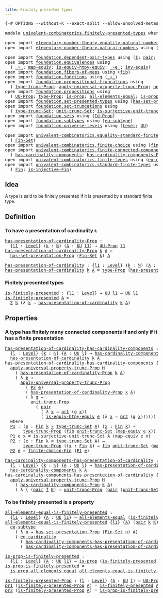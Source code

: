 ```yaml
---
title: Finitely presented types
---
```


<pre class="Agda"><a id="50" class="Symbol">{-#</a> <a id="54" class="Keyword">OPTIONS</a> <a id="62" class="Pragma">--without-K</a> <a id="74" class="Pragma">--exact-split</a> <a id="88" class="Pragma">--allow-unsolved-metas</a> <a id="111" class="Symbol">#-}</a>

<a id="116" class="Keyword">module</a> <a id="123" href="univalent-combinatorics.finitely-presented-types.html" class="Module">univalent-combinatorics.finitely-presented-types</a> <a id="172" class="Keyword">where</a>

<a id="179" class="Keyword">open</a> <a id="184" class="Keyword">import</a> <a id="191" href="elementary-number-theory.equality-natural-numbers.html" class="Module">elementary-number-theory.equality-natural-numbers</a> <a id="241" class="Keyword">using</a> <a id="247" class="Symbol">(</a><a id="248" href="elementary-number-theory.equality-natural-numbers.html#2331" class="Function">ℕ-Set</a><a id="253" class="Symbol">)</a>
<a id="255" class="Keyword">open</a> <a id="260" class="Keyword">import</a> <a id="267" href="elementary-number-theory.natural-numbers.html" class="Module">elementary-number-theory.natural-numbers</a> <a id="308" class="Keyword">using</a> <a id="314" class="Symbol">(</a><a id="315" href="elementary-number-theory.natural-numbers.html#1458" class="Datatype">ℕ</a><a id="316" class="Symbol">)</a>

<a id="319" class="Keyword">open</a> <a id="324" class="Keyword">import</a> <a id="331" href="foundation.dependent-pair-types.html" class="Module">foundation.dependent-pair-types</a> <a id="363" class="Keyword">using</a> <a id="369" class="Symbol">(</a><a id="370" href="foundation-core.dependent-pair-types.html#515" class="Record">Σ</a><a id="371" class="Symbol">;</a> <a id="373" href="foundation-core.dependent-pair-types.html#588" class="InductiveConstructor">pair</a><a id="377" class="Symbol">;</a> <a id="379" href="foundation-core.dependent-pair-types.html#605" class="Field">pr1</a><a id="382" class="Symbol">;</a> <a id="384" href="foundation-core.dependent-pair-types.html#617" class="Field">pr2</a><a id="387" class="Symbol">)</a>
<a id="389" class="Keyword">open</a> <a id="394" class="Keyword">import</a> <a id="401" href="foundation.equivalences.html" class="Module">foundation.equivalences</a> <a id="425" class="Keyword">using</a>
  <a id="433" class="Symbol">(</a> <a id="435" href="foundation-core.equivalences.html#1621" class="Function Operator">_≃_</a><a id="438" class="Symbol">;</a> <a id="440" href="foundation-core.equivalences.html#1821" class="Function">map-equiv</a><a id="449" class="Symbol">;</a> <a id="451" href="foundation-core.equivalences.html#10602" class="Function">is-equiv-htpy-equiv</a><a id="470" class="Symbol">;</a> <a id="472" href="foundation-core.equivalences.html#7869" class="Function Operator">_∘e_</a><a id="476" class="Symbol">;</a> <a id="478" href="foundation-core.equivalences.html#5721" class="Function">inv-equiv</a><a id="487" class="Symbol">)</a>
<a id="489" class="Keyword">open</a> <a id="494" class="Keyword">import</a> <a id="501" href="foundation.fibers-of-maps.html" class="Module">foundation.fibers-of-maps</a> <a id="527" class="Keyword">using</a> <a id="533" class="Symbol">(</a><a id="534" href="foundation-core.fibers-of-maps.html#942" class="Function">fib</a><a id="537" class="Symbol">)</a>
<a id="539" class="Keyword">open</a> <a id="544" class="Keyword">import</a> <a id="551" href="foundation.functions.html" class="Module">foundation.functions</a> <a id="572" class="Keyword">using</a> <a id="578" class="Symbol">(</a><a id="579" href="foundation-core.functions.html#420" class="Function Operator">_∘_</a><a id="582" class="Symbol">)</a>
<a id="584" class="Keyword">open</a> <a id="589" class="Keyword">import</a> <a id="596" href="foundation.propositional-truncations.html" class="Module">foundation.propositional-truncations</a> <a id="633" class="Keyword">using</a>
  <a id="641" class="Symbol">(</a> <a id="643" href="foundation.propositional-truncations.html#2012" class="Function">type-trunc-Prop</a><a id="658" class="Symbol">;</a> <a id="660" href="foundation.propositional-truncations.html#5581" class="Function">apply-universal-property-trunc-Prop</a><a id="695" class="Symbol">;</a> <a id="697" href="foundation.propositional-truncations.html#2096" class="Function">unit-trunc-Prop</a><a id="712" class="Symbol">)</a>
<a id="714" class="Keyword">open</a> <a id="719" class="Keyword">import</a> <a id="726" href="foundation.propositions.html" class="Module">foundation.propositions</a> <a id="750" class="Keyword">using</a>
  <a id="758" class="Symbol">(</a> <a id="760" href="foundation-core.propositions.html#1393" class="Function">UU-Prop</a><a id="767" class="Symbol">;</a> <a id="769" href="foundation-core.propositions.html#1495" class="Function">type-Prop</a><a id="778" class="Symbol">;</a> <a id="780" href="foundation-core.propositions.html#1309" class="Function">is-prop</a><a id="787" class="Symbol">;</a> <a id="789" href="foundation-core.propositions.html#2206" class="Function">all-elements-equal</a><a id="807" class="Symbol">;</a> <a id="809" href="foundation-core.propositions.html#2405" class="Function">is-prop-all-elements-equal</a><a id="835" class="Symbol">)</a>
<a id="837" class="Keyword">open</a> <a id="842" class="Keyword">import</a> <a id="849" href="foundation.set-presented-types.html" class="Module">foundation.set-presented-types</a> <a id="880" class="Keyword">using</a> <a id="886" class="Symbol">(</a><a id="887" href="foundation.set-presented-types.html#693" class="Function">has-set-presentation-Prop</a><a id="912" class="Symbol">)</a>
<a id="914" class="Keyword">open</a> <a id="919" class="Keyword">import</a> <a id="926" href="foundation.set-truncations.html" class="Module">foundation.set-truncations</a> <a id="953" class="Keyword">using</a>
  <a id="961" class="Symbol">(</a> <a id="963" href="foundation.set-truncations.html#3498" class="Postulate">type-trunc-Set</a><a id="977" class="Symbol">;</a> <a id="979" href="foundation.set-truncations.html#3762" class="Postulate">unit-trunc-Set</a><a id="993" class="Symbol">;</a> <a id="995" href="foundation.set-truncations.html#10941" class="Function">is-surjective-unit-trunc-Set</a><a id="1023" class="Symbol">)</a>
<a id="1025" class="Keyword">open</a> <a id="1030" class="Keyword">import</a> <a id="1037" href="foundation.sets.html" class="Module">foundation.sets</a> <a id="1053" class="Keyword">using</a> <a id="1059" class="Symbol">(</a><a id="1060" href="foundation-core.sets.html#1420" class="Function">Id-Prop</a><a id="1067" class="Symbol">)</a>
<a id="1069" class="Keyword">open</a> <a id="1074" class="Keyword">import</a> <a id="1081" href="foundation.subtypes.html" class="Module">foundation.subtypes</a> <a id="1101" class="Keyword">using</a> <a id="1107" class="Symbol">(</a><a id="1108" href="foundation-core.subtypes.html#3384" class="Function">eq-subtype</a><a id="1118" class="Symbol">)</a>
<a id="1120" class="Keyword">open</a> <a id="1125" class="Keyword">import</a> <a id="1132" href="foundation.universe-levels.html" class="Module">foundation.universe-levels</a> <a id="1159" class="Keyword">using</a> <a id="1165" class="Symbol">(</a><a id="1166" href="Agda.Primitive.html#597" class="Postulate">Level</a><a id="1171" class="Symbol">;</a> <a id="1173" href="foundation-core.universe-levels.html#235" class="Primitive">UU</a><a id="1175" class="Symbol">)</a>

<a id="1178" class="Keyword">open</a> <a id="1183" class="Keyword">import</a> <a id="1190" href="univalent-combinatorics.equality-standard-finite-types.html" class="Module">univalent-combinatorics.equality-standard-finite-types</a> <a id="1245" class="Keyword">using</a>
  <a id="1253" class="Symbol">(</a> <a id="1255" href="univalent-combinatorics.equality-standard-finite-types.html#3850" class="Function">Fin-Set</a><a id="1262" class="Symbol">)</a>
<a id="1264" class="Keyword">open</a> <a id="1269" class="Keyword">import</a> <a id="1276" href="univalent-combinatorics.finite-choice.html" class="Module">univalent-combinatorics.finite-choice</a> <a id="1314" class="Keyword">using</a> <a id="1320" class="Symbol">(</a><a id="1321" href="univalent-combinatorics.finite-choice.html#2906" class="Function">finite-choice-Fin</a><a id="1338" class="Symbol">)</a>
<a id="1340" class="Keyword">open</a> <a id="1345" class="Keyword">import</a> <a id="1352" href="univalent-combinatorics.finite-connected-components.html" class="Module">univalent-combinatorics.finite-connected-components</a> <a id="1404" class="Keyword">using</a>
  <a id="1412" class="Symbol">(</a> <a id="1414" href="univalent-combinatorics.finite-connected-components.html#1096" class="Function">has-cardinality-components</a><a id="1440" class="Symbol">;</a> <a id="1442" href="univalent-combinatorics.finite-connected-components.html#940" class="Function">has-cardinality-components-Prop</a><a id="1473" class="Symbol">)</a>
<a id="1475" class="Keyword">open</a> <a id="1480" class="Keyword">import</a> <a id="1487" href="univalent-combinatorics.finite-types.html" class="Module">univalent-combinatorics.finite-types</a> <a id="1524" class="Keyword">using</a> <a id="1530" class="Symbol">(</a><a id="1531" href="univalent-combinatorics.finite-types.html#14994" class="Function">eq-cardinality</a><a id="1545" class="Symbol">)</a>
<a id="1547" class="Keyword">open</a> <a id="1552" class="Keyword">import</a> <a id="1559" href="univalent-combinatorics.standard-finite-types.html" class="Module">univalent-combinatorics.standard-finite-types</a> <a id="1605" class="Keyword">using</a>
  <a id="1613" class="Symbol">(</a> <a id="1615" href="univalent-combinatorics.standard-finite-types.html#2149" class="Function">Fin</a><a id="1618" class="Symbol">;</a> <a id="1620" href="univalent-combinatorics.standard-finite-types.html#12793" class="Function">is-injective-Fin</a><a id="1636" class="Symbol">)</a>
</pre>
## Idea

A type is said to be finitely presented if it is presented by a standard finite type.

## Definition

### To have a presentation of cardinality `k`

<pre class="Agda"><a id="has-presentation-of-cardinality-Prop"></a><a id="1809" href="univalent-combinatorics.finitely-presented-types.html#1809" class="Function">has-presentation-of-cardinality-Prop</a> <a id="1846" class="Symbol">:</a>
  <a id="1850" class="Symbol">{</a><a id="1851" href="univalent-combinatorics.finitely-presented-types.html#1851" class="Bound">l1</a> <a id="1854" class="Symbol">:</a> <a id="1856" href="Agda.Primitive.html#597" class="Postulate">Level</a><a id="1861" class="Symbol">}</a> <a id="1863" class="Symbol">(</a><a id="1864" href="univalent-combinatorics.finitely-presented-types.html#1864" class="Bound">k</a> <a id="1866" class="Symbol">:</a> <a id="1868" href="elementary-number-theory.natural-numbers.html#1458" class="Datatype">ℕ</a><a id="1869" class="Symbol">)</a> <a id="1871" class="Symbol">(</a><a id="1872" href="univalent-combinatorics.finitely-presented-types.html#1872" class="Bound">A</a> <a id="1874" class="Symbol">:</a> <a id="1876" href="foundation-core.universe-levels.html#235" class="Primitive">UU</a> <a id="1879" href="univalent-combinatorics.finitely-presented-types.html#1851" class="Bound">l1</a><a id="1881" class="Symbol">)</a> <a id="1883" class="Symbol">→</a> <a id="1885" href="foundation-core.propositions.html#1393" class="Function">UU-Prop</a> <a id="1893" href="univalent-combinatorics.finitely-presented-types.html#1851" class="Bound">l1</a>
<a id="1896" href="univalent-combinatorics.finitely-presented-types.html#1809" class="Function">has-presentation-of-cardinality-Prop</a> <a id="1933" href="univalent-combinatorics.finitely-presented-types.html#1933" class="Bound">k</a> <a id="1935" href="univalent-combinatorics.finitely-presented-types.html#1935" class="Bound">A</a> <a id="1937" class="Symbol">=</a>
  <a id="1941" href="foundation.set-presented-types.html#693" class="Function">has-set-presentation-Prop</a> <a id="1967" class="Symbol">(</a><a id="1968" href="univalent-combinatorics.equality-standard-finite-types.html#3850" class="Function">Fin-Set</a> <a id="1976" href="univalent-combinatorics.finitely-presented-types.html#1933" class="Bound">k</a><a id="1977" class="Symbol">)</a> <a id="1979" href="univalent-combinatorics.finitely-presented-types.html#1935" class="Bound">A</a>

<a id="has-presentation-of-cardinality"></a><a id="1982" href="univalent-combinatorics.finitely-presented-types.html#1982" class="Function">has-presentation-of-cardinality</a> <a id="2014" class="Symbol">:</a> <a id="2016" class="Symbol">{</a><a id="2017" href="univalent-combinatorics.finitely-presented-types.html#2017" class="Bound">l1</a> <a id="2020" class="Symbol">:</a> <a id="2022" href="Agda.Primitive.html#597" class="Postulate">Level</a><a id="2027" class="Symbol">}</a> <a id="2029" class="Symbol">(</a><a id="2030" href="univalent-combinatorics.finitely-presented-types.html#2030" class="Bound">k</a> <a id="2032" class="Symbol">:</a> <a id="2034" href="elementary-number-theory.natural-numbers.html#1458" class="Datatype">ℕ</a><a id="2035" class="Symbol">)</a> <a id="2037" class="Symbol">(</a><a id="2038" href="univalent-combinatorics.finitely-presented-types.html#2038" class="Bound">A</a> <a id="2040" class="Symbol">:</a> <a id="2042" href="foundation-core.universe-levels.html#235" class="Primitive">UU</a> <a id="2045" href="univalent-combinatorics.finitely-presented-types.html#2017" class="Bound">l1</a><a id="2047" class="Symbol">)</a> <a id="2049" class="Symbol">→</a> <a id="2051" href="foundation-core.universe-levels.html#235" class="Primitive">UU</a> <a id="2054" href="univalent-combinatorics.finitely-presented-types.html#2017" class="Bound">l1</a>
<a id="2057" href="univalent-combinatorics.finitely-presented-types.html#1982" class="Function">has-presentation-of-cardinality</a> <a id="2089" href="univalent-combinatorics.finitely-presented-types.html#2089" class="Bound">k</a> <a id="2091" href="univalent-combinatorics.finitely-presented-types.html#2091" class="Bound">A</a> <a id="2093" class="Symbol">=</a> <a id="2095" href="foundation-core.propositions.html#1495" class="Function">type-Prop</a> <a id="2105" class="Symbol">(</a><a id="2106" href="univalent-combinatorics.finitely-presented-types.html#1809" class="Function">has-presentation-of-cardinality-Prop</a> <a id="2143" href="univalent-combinatorics.finitely-presented-types.html#2089" class="Bound">k</a> <a id="2145" href="univalent-combinatorics.finitely-presented-types.html#2091" class="Bound">A</a><a id="2146" class="Symbol">)</a>
</pre>
### Finitely presented types

<pre class="Agda"><a id="is-finitely-presented"></a><a id="2191" href="univalent-combinatorics.finitely-presented-types.html#2191" class="Function">is-finitely-presented</a> <a id="2213" class="Symbol">:</a> <a id="2215" class="Symbol">{</a><a id="2216" href="univalent-combinatorics.finitely-presented-types.html#2216" class="Bound">l1</a> <a id="2219" class="Symbol">:</a> <a id="2221" href="Agda.Primitive.html#597" class="Postulate">Level</a><a id="2226" class="Symbol">}</a> <a id="2228" class="Symbol">→</a> <a id="2230" href="foundation-core.universe-levels.html#235" class="Primitive">UU</a> <a id="2233" href="univalent-combinatorics.finitely-presented-types.html#2216" class="Bound">l1</a> <a id="2236" class="Symbol">→</a> <a id="2238" href="foundation-core.universe-levels.html#235" class="Primitive">UU</a> <a id="2241" href="univalent-combinatorics.finitely-presented-types.html#2216" class="Bound">l1</a>
<a id="2244" href="univalent-combinatorics.finitely-presented-types.html#2191" class="Function">is-finitely-presented</a> <a id="2266" href="univalent-combinatorics.finitely-presented-types.html#2266" class="Bound">A</a> <a id="2268" class="Symbol">=</a>
  <a id="2272" href="foundation-core.dependent-pair-types.html#515" class="Record">Σ</a> <a id="2274" href="elementary-number-theory.natural-numbers.html#1458" class="Datatype">ℕ</a> <a id="2276" class="Symbol">(λ</a> <a id="2279" href="univalent-combinatorics.finitely-presented-types.html#2279" class="Bound">k</a> <a id="2281" class="Symbol">→</a> <a id="2283" href="univalent-combinatorics.finitely-presented-types.html#1982" class="Function">has-presentation-of-cardinality</a> <a id="2315" href="univalent-combinatorics.finitely-presented-types.html#2279" class="Bound">k</a> <a id="2317" href="univalent-combinatorics.finitely-presented-types.html#2266" class="Bound">A</a><a id="2318" class="Symbol">)</a>
</pre>
## Properties

### A type has finitely many connected components if and only if it has a finite presentation

<pre class="Agda"><a id="has-presentation-of-cardinality-has-cardinality-components"></a><a id="2443" href="univalent-combinatorics.finitely-presented-types.html#2443" class="Function">has-presentation-of-cardinality-has-cardinality-components</a> <a id="2502" class="Symbol">:</a>
  <a id="2506" class="Symbol">{</a><a id="2507" href="univalent-combinatorics.finitely-presented-types.html#2507" class="Bound">l</a> <a id="2509" class="Symbol">:</a> <a id="2511" href="Agda.Primitive.html#597" class="Postulate">Level</a><a id="2516" class="Symbol">}</a> <a id="2518" class="Symbol">{</a><a id="2519" href="univalent-combinatorics.finitely-presented-types.html#2519" class="Bound">k</a> <a id="2521" class="Symbol">:</a> <a id="2523" href="elementary-number-theory.natural-numbers.html#1458" class="Datatype">ℕ</a><a id="2524" class="Symbol">}</a> <a id="2526" class="Symbol">{</a><a id="2527" href="univalent-combinatorics.finitely-presented-types.html#2527" class="Bound">A</a> <a id="2529" class="Symbol">:</a> <a id="2531" href="foundation-core.universe-levels.html#235" class="Primitive">UU</a> <a id="2534" href="univalent-combinatorics.finitely-presented-types.html#2507" class="Bound">l</a><a id="2535" class="Symbol">}</a> <a id="2537" class="Symbol">→</a> <a id="2539" href="univalent-combinatorics.finite-connected-components.html#1096" class="Function">has-cardinality-components</a> <a id="2566" href="univalent-combinatorics.finitely-presented-types.html#2519" class="Bound">k</a> <a id="2568" href="univalent-combinatorics.finitely-presented-types.html#2527" class="Bound">A</a> <a id="2570" class="Symbol">→</a>
  <a id="2574" href="univalent-combinatorics.finitely-presented-types.html#1982" class="Function">has-presentation-of-cardinality</a> <a id="2606" href="univalent-combinatorics.finitely-presented-types.html#2519" class="Bound">k</a> <a id="2608" href="univalent-combinatorics.finitely-presented-types.html#2527" class="Bound">A</a>
<a id="2610" href="univalent-combinatorics.finitely-presented-types.html#2443" class="Function">has-presentation-of-cardinality-has-cardinality-components</a> <a id="2669" class="Symbol">{</a><a id="2670" href="univalent-combinatorics.finitely-presented-types.html#2670" class="Bound">l</a><a id="2671" class="Symbol">}</a> <a id="2673" class="Symbol">{</a><a id="2674" href="univalent-combinatorics.finitely-presented-types.html#2674" class="Bound">k</a><a id="2675" class="Symbol">}</a> <a id="2677" class="Symbol">{</a><a id="2678" href="univalent-combinatorics.finitely-presented-types.html#2678" class="Bound">A</a><a id="2679" class="Symbol">}</a> <a id="2681" href="univalent-combinatorics.finitely-presented-types.html#2681" class="Bound">H</a> <a id="2683" class="Symbol">=</a>
  <a id="2687" href="foundation.propositional-truncations.html#5581" class="Function">apply-universal-property-trunc-Prop</a> <a id="2723" href="univalent-combinatorics.finitely-presented-types.html#2681" class="Bound">H</a>
    <a id="2729" class="Symbol">(</a> <a id="2731" href="univalent-combinatorics.finitely-presented-types.html#1809" class="Function">has-presentation-of-cardinality-Prop</a> <a id="2768" href="univalent-combinatorics.finitely-presented-types.html#2674" class="Bound">k</a> <a id="2770" href="univalent-combinatorics.finitely-presented-types.html#2678" class="Bound">A</a><a id="2771" class="Symbol">)</a>
    <a id="2777" class="Symbol">(</a> <a id="2779" class="Symbol">λ</a> <a id="2781" href="univalent-combinatorics.finitely-presented-types.html#2781" class="Bound">e</a> <a id="2783" class="Symbol">→</a>
      <a id="2791" href="foundation.propositional-truncations.html#5581" class="Function">apply-universal-property-trunc-Prop</a>
        <a id="2835" class="Symbol">(</a> <a id="2837" href="univalent-combinatorics.finitely-presented-types.html#3229" class="Function">P2</a> <a id="2840" href="univalent-combinatorics.finitely-presented-types.html#2781" class="Bound">e</a><a id="2841" class="Symbol">)</a>
        <a id="2851" class="Symbol">(</a> <a id="2853" href="univalent-combinatorics.finitely-presented-types.html#1809" class="Function">has-presentation-of-cardinality-Prop</a> <a id="2890" href="univalent-combinatorics.finitely-presented-types.html#2674" class="Bound">k</a> <a id="2892" href="univalent-combinatorics.finitely-presented-types.html#2678" class="Bound">A</a><a id="2893" class="Symbol">)</a>
        <a id="2903" class="Symbol">(</a> <a id="2905" class="Symbol">λ</a> <a id="2907" href="univalent-combinatorics.finitely-presented-types.html#2907" class="Bound">g</a> <a id="2909" class="Symbol">→</a>
          <a id="2921" href="foundation.propositional-truncations.html#2096" class="Function">unit-trunc-Prop</a>
            <a id="2949" class="Symbol">(</a> <a id="2951" href="foundation-core.dependent-pair-types.html#588" class="InductiveConstructor">pair</a>
              <a id="2970" class="Symbol">(</a> <a id="2972" class="Symbol">λ</a> <a id="2974" href="univalent-combinatorics.finitely-presented-types.html#2974" class="Bound">x</a> <a id="2976" class="Symbol">→</a> <a id="2978" href="foundation-core.dependent-pair-types.html#605" class="Field">pr1</a> <a id="2982" class="Symbol">(</a><a id="2983" href="univalent-combinatorics.finitely-presented-types.html#2907" class="Bound">g</a> <a id="2985" href="univalent-combinatorics.finitely-presented-types.html#2974" class="Bound">x</a><a id="2986" class="Symbol">))</a>
              <a id="3003" class="Symbol">(</a> <a id="3005" href="foundation-core.equivalences.html#10602" class="Function">is-equiv-htpy-equiv</a> <a id="3025" href="univalent-combinatorics.finitely-presented-types.html#2781" class="Bound">e</a> <a id="3027" class="Symbol">(λ</a> <a id="3030" href="univalent-combinatorics.finitely-presented-types.html#3030" class="Bound">x</a> <a id="3032" class="Symbol">→</a> <a id="3034" href="foundation-core.dependent-pair-types.html#617" class="Field">pr2</a> <a id="3038" class="Symbol">(</a><a id="3039" href="univalent-combinatorics.finitely-presented-types.html#2907" class="Bound">g</a> <a id="3041" href="univalent-combinatorics.finitely-presented-types.html#3030" class="Bound">x</a><a id="3042" class="Symbol">))))))</a>
  <a id="3051" class="Keyword">where</a>
  <a id="3059" href="univalent-combinatorics.finitely-presented-types.html#3059" class="Function">P1</a> <a id="3062" class="Symbol">:</a> <a id="3064" class="Symbol">(</a><a id="3065" href="univalent-combinatorics.finitely-presented-types.html#3065" class="Bound">e</a> <a id="3067" class="Symbol">:</a> <a id="3069" href="univalent-combinatorics.standard-finite-types.html#2149" class="Function">Fin</a> <a id="3073" href="univalent-combinatorics.finitely-presented-types.html#2674" class="Bound">k</a> <a id="3075" href="foundation-core.equivalences.html#1621" class="Function Operator">≃</a> <a id="3077" href="foundation.set-truncations.html#3498" class="Postulate">type-trunc-Set</a> <a id="3092" href="univalent-combinatorics.finitely-presented-types.html#2678" class="Bound">A</a><a id="3093" class="Symbol">)</a> <a id="3095" class="Symbol">(</a><a id="3096" href="univalent-combinatorics.finitely-presented-types.html#3096" class="Bound">x</a> <a id="3098" class="Symbol">:</a> <a id="3100" href="univalent-combinatorics.standard-finite-types.html#2149" class="Function">Fin</a> <a id="3104" href="univalent-combinatorics.finitely-presented-types.html#2674" class="Bound">k</a><a id="3105" class="Symbol">)</a> <a id="3107" class="Symbol">→</a>
       <a id="3116" href="foundation.propositional-truncations.html#2012" class="Function">type-trunc-Prop</a> <a id="3132" class="Symbol">(</a><a id="3133" href="foundation-core.fibers-of-maps.html#942" class="Function">fib</a> <a id="3137" href="foundation.set-truncations.html#3762" class="Postulate">unit-trunc-Set</a> <a id="3152" class="Symbol">(</a><a id="3153" href="foundation-core.equivalences.html#1821" class="Function">map-equiv</a> <a id="3163" href="univalent-combinatorics.finitely-presented-types.html#3065" class="Bound">e</a> <a id="3165" href="univalent-combinatorics.finitely-presented-types.html#3096" class="Bound">x</a><a id="3166" class="Symbol">))</a>
  <a id="3171" href="univalent-combinatorics.finitely-presented-types.html#3059" class="Function">P1</a> <a id="3174" href="univalent-combinatorics.finitely-presented-types.html#3174" class="Bound">e</a> <a id="3176" href="univalent-combinatorics.finitely-presented-types.html#3176" class="Bound">x</a> <a id="3178" class="Symbol">=</a> <a id="3180" href="foundation.set-truncations.html#10941" class="Function">is-surjective-unit-trunc-Set</a> <a id="3209" href="univalent-combinatorics.finitely-presented-types.html#2678" class="Bound">A</a> <a id="3211" class="Symbol">(</a><a id="3212" href="foundation-core.equivalences.html#1821" class="Function">map-equiv</a> <a id="3222" href="univalent-combinatorics.finitely-presented-types.html#3174" class="Bound">e</a> <a id="3224" href="univalent-combinatorics.finitely-presented-types.html#3176" class="Bound">x</a><a id="3225" class="Symbol">)</a>
  <a id="3229" href="univalent-combinatorics.finitely-presented-types.html#3229" class="Function">P2</a> <a id="3232" class="Symbol">:</a> <a id="3234" class="Symbol">(</a><a id="3235" href="univalent-combinatorics.finitely-presented-types.html#3235" class="Bound">e</a> <a id="3237" class="Symbol">:</a> <a id="3239" href="univalent-combinatorics.standard-finite-types.html#2149" class="Function">Fin</a> <a id="3243" href="univalent-combinatorics.finitely-presented-types.html#2674" class="Bound">k</a> <a id="3245" href="foundation-core.equivalences.html#1621" class="Function Operator">≃</a> <a id="3247" href="foundation.set-truncations.html#3498" class="Postulate">type-trunc-Set</a> <a id="3262" href="univalent-combinatorics.finitely-presented-types.html#2678" class="Bound">A</a><a id="3263" class="Symbol">)</a> <a id="3265" class="Symbol">→</a>
       <a id="3274" href="foundation.propositional-truncations.html#2012" class="Function">type-trunc-Prop</a> <a id="3290" class="Symbol">((</a><a id="3292" href="univalent-combinatorics.finitely-presented-types.html#3292" class="Bound">x</a> <a id="3294" class="Symbol">:</a> <a id="3296" href="univalent-combinatorics.standard-finite-types.html#2149" class="Function">Fin</a> <a id="3300" href="univalent-combinatorics.finitely-presented-types.html#2674" class="Bound">k</a><a id="3301" class="Symbol">)</a> <a id="3303" class="Symbol">→</a> <a id="3305" href="foundation-core.fibers-of-maps.html#942" class="Function">fib</a> <a id="3309" href="foundation.set-truncations.html#3762" class="Postulate">unit-trunc-Set</a> <a id="3324" class="Symbol">(</a><a id="3325" href="foundation-core.equivalences.html#1821" class="Function">map-equiv</a> <a id="3335" href="univalent-combinatorics.finitely-presented-types.html#3235" class="Bound">e</a> <a id="3337" href="univalent-combinatorics.finitely-presented-types.html#3292" class="Bound">x</a><a id="3338" class="Symbol">))</a>
  <a id="3343" href="univalent-combinatorics.finitely-presented-types.html#3229" class="Function">P2</a> <a id="3346" href="univalent-combinatorics.finitely-presented-types.html#3346" class="Bound">e</a> <a id="3348" class="Symbol">=</a> <a id="3350" href="univalent-combinatorics.finite-choice.html#2906" class="Function">finite-choice-Fin</a> <a id="3368" class="Symbol">(</a><a id="3369" href="univalent-combinatorics.finitely-presented-types.html#3059" class="Function">P1</a> <a id="3372" href="univalent-combinatorics.finitely-presented-types.html#3346" class="Bound">e</a><a id="3373" class="Symbol">)</a>

<a id="has-cardinality-components-has-presentation-of-cardinality"></a><a id="3376" href="univalent-combinatorics.finitely-presented-types.html#3376" class="Function">has-cardinality-components-has-presentation-of-cardinality</a> <a id="3435" class="Symbol">:</a>
  <a id="3439" class="Symbol">{</a><a id="3440" href="univalent-combinatorics.finitely-presented-types.html#3440" class="Bound">l</a> <a id="3442" class="Symbol">:</a> <a id="3444" href="Agda.Primitive.html#597" class="Postulate">Level</a><a id="3449" class="Symbol">}</a> <a id="3451" class="Symbol">{</a><a id="3452" href="univalent-combinatorics.finitely-presented-types.html#3452" class="Bound">k</a> <a id="3454" class="Symbol">:</a> <a id="3456" href="elementary-number-theory.natural-numbers.html#1458" class="Datatype">ℕ</a><a id="3457" class="Symbol">}</a> <a id="3459" class="Symbol">{</a><a id="3460" href="univalent-combinatorics.finitely-presented-types.html#3460" class="Bound">A</a> <a id="3462" class="Symbol">:</a> <a id="3464" href="foundation-core.universe-levels.html#235" class="Primitive">UU</a> <a id="3467" href="univalent-combinatorics.finitely-presented-types.html#3440" class="Bound">l</a><a id="3468" class="Symbol">}</a> <a id="3470" class="Symbol">→</a> <a id="3472" href="univalent-combinatorics.finitely-presented-types.html#1982" class="Function">has-presentation-of-cardinality</a> <a id="3504" href="univalent-combinatorics.finitely-presented-types.html#3452" class="Bound">k</a> <a id="3506" href="univalent-combinatorics.finitely-presented-types.html#3460" class="Bound">A</a> <a id="3508" class="Symbol">→</a>
  <a id="3512" href="univalent-combinatorics.finite-connected-components.html#1096" class="Function">has-cardinality-components</a> <a id="3539" href="univalent-combinatorics.finitely-presented-types.html#3452" class="Bound">k</a> <a id="3541" href="univalent-combinatorics.finitely-presented-types.html#3460" class="Bound">A</a>
<a id="3543" href="univalent-combinatorics.finitely-presented-types.html#3376" class="Function">has-cardinality-components-has-presentation-of-cardinality</a> <a id="3602" class="Symbol">{</a><a id="3603" href="univalent-combinatorics.finitely-presented-types.html#3603" class="Bound">l</a><a id="3604" class="Symbol">}</a> <a id="3606" class="Symbol">{</a><a id="3607" href="univalent-combinatorics.finitely-presented-types.html#3607" class="Bound">k</a><a id="3608" class="Symbol">}</a> <a id="3610" class="Symbol">{</a><a id="3611" href="univalent-combinatorics.finitely-presented-types.html#3611" class="Bound">A</a><a id="3612" class="Symbol">}</a> <a id="3614" href="univalent-combinatorics.finitely-presented-types.html#3614" class="Bound">H</a> <a id="3616" class="Symbol">=</a>
  <a id="3620" href="foundation.propositional-truncations.html#5581" class="Function">apply-universal-property-trunc-Prop</a> <a id="3656" href="univalent-combinatorics.finitely-presented-types.html#3614" class="Bound">H</a>
    <a id="3662" class="Symbol">(</a> <a id="3664" href="univalent-combinatorics.finite-connected-components.html#940" class="Function">has-cardinality-components-Prop</a> <a id="3696" href="univalent-combinatorics.finitely-presented-types.html#3607" class="Bound">k</a> <a id="3698" href="univalent-combinatorics.finitely-presented-types.html#3611" class="Bound">A</a><a id="3699" class="Symbol">)</a>
    <a id="3705" class="Symbol">(</a> <a id="3707" class="Symbol">λ</a> <a id="3709" class="Symbol">{</a> <a id="3711" class="Symbol">(</a><a id="3712" href="foundation-core.dependent-pair-types.html#588" class="InductiveConstructor">pair</a> <a id="3717" href="univalent-combinatorics.finitely-presented-types.html#3717" class="Bound">f</a> <a id="3719" href="univalent-combinatorics.finitely-presented-types.html#3719" class="Bound">E</a><a id="3720" class="Symbol">)</a> <a id="3722" class="Symbol">→</a> <a id="3724" href="foundation.propositional-truncations.html#2096" class="Function">unit-trunc-Prop</a> <a id="3740" class="Symbol">(</a><a id="3741" href="foundation-core.dependent-pair-types.html#588" class="InductiveConstructor">pair</a> <a id="3746" class="Symbol">(</a><a id="3747" href="foundation.set-truncations.html#3762" class="Postulate">unit-trunc-Set</a> <a id="3762" href="foundation-core.functions.html#420" class="Function Operator">∘</a> <a id="3764" href="univalent-combinatorics.finitely-presented-types.html#3717" class="Bound">f</a><a id="3765" class="Symbol">)</a> <a id="3767" href="univalent-combinatorics.finitely-presented-types.html#3719" class="Bound">E</a><a id="3768" class="Symbol">)})</a>
</pre>
### To be finitely presented is a property

<pre class="Agda"><a id="all-elements-equal-is-finitely-presented"></a><a id="3829" href="univalent-combinatorics.finitely-presented-types.html#3829" class="Function">all-elements-equal-is-finitely-presented</a> <a id="3870" class="Symbol">:</a>
  <a id="3874" class="Symbol">{</a><a id="3875" href="univalent-combinatorics.finitely-presented-types.html#3875" class="Bound">l1</a> <a id="3878" class="Symbol">:</a> <a id="3880" href="Agda.Primitive.html#597" class="Postulate">Level</a><a id="3885" class="Symbol">}</a> <a id="3887" class="Symbol">{</a><a id="3888" href="univalent-combinatorics.finitely-presented-types.html#3888" class="Bound">A</a> <a id="3890" class="Symbol">:</a> <a id="3892" href="foundation-core.universe-levels.html#235" class="Primitive">UU</a> <a id="3895" href="univalent-combinatorics.finitely-presented-types.html#3875" class="Bound">l1</a><a id="3897" class="Symbol">}</a> <a id="3899" class="Symbol">→</a> <a id="3901" href="foundation-core.propositions.html#2206" class="Function">all-elements-equal</a> <a id="3920" class="Symbol">(</a><a id="3921" href="univalent-combinatorics.finitely-presented-types.html#2191" class="Function">is-finitely-presented</a> <a id="3943" href="univalent-combinatorics.finitely-presented-types.html#3888" class="Bound">A</a><a id="3944" class="Symbol">)</a>
<a id="3946" href="univalent-combinatorics.finitely-presented-types.html#3829" class="Function">all-elements-equal-is-finitely-presented</a> <a id="3987" class="Symbol">{</a><a id="3988" href="univalent-combinatorics.finitely-presented-types.html#3988" class="Bound">l1</a><a id="3990" class="Symbol">}</a> <a id="3992" class="Symbol">{</a><a id="3993" href="univalent-combinatorics.finitely-presented-types.html#3993" class="Bound">A</a><a id="3994" class="Symbol">}</a> <a id="3996" class="Symbol">(</a><a id="3997" href="foundation-core.dependent-pair-types.html#588" class="InductiveConstructor">pair</a> <a id="4002" href="univalent-combinatorics.finitely-presented-types.html#4002" class="Bound">k</a> <a id="4004" href="univalent-combinatorics.finitely-presented-types.html#4004" class="Bound">K</a><a id="4005" class="Symbol">)</a> <a id="4007" class="Symbol">(</a><a id="4008" href="foundation-core.dependent-pair-types.html#588" class="InductiveConstructor">pair</a> <a id="4013" href="univalent-combinatorics.finitely-presented-types.html#4013" class="Bound">l</a> <a id="4015" href="univalent-combinatorics.finitely-presented-types.html#4015" class="Bound">L</a><a id="4016" class="Symbol">)</a> <a id="4018" class="Symbol">=</a>
  <a id="4022" href="foundation-core.subtypes.html#3384" class="Function">eq-subtype</a>
    <a id="4037" class="Symbol">(</a> <a id="4039" class="Symbol">λ</a> <a id="4041" href="univalent-combinatorics.finitely-presented-types.html#4041" class="Bound">n</a> <a id="4043" class="Symbol">→</a> <a id="4045" href="foundation.set-presented-types.html#693" class="Function">has-set-presentation-Prop</a> <a id="4071" class="Symbol">(</a><a id="4072" href="univalent-combinatorics.equality-standard-finite-types.html#3850" class="Function">Fin-Set</a> <a id="4080" href="univalent-combinatorics.finitely-presented-types.html#4041" class="Bound">n</a><a id="4081" class="Symbol">)</a> <a id="4083" href="univalent-combinatorics.finitely-presented-types.html#3993" class="Bound">A</a><a id="4084" class="Symbol">)</a>
    <a id="4090" class="Symbol">(</a> <a id="4092" href="univalent-combinatorics.finite-types.html#14994" class="Function">eq-cardinality</a>
      <a id="4113" class="Symbol">(</a> <a id="4115" href="univalent-combinatorics.finitely-presented-types.html#3376" class="Function">has-cardinality-components-has-presentation-of-cardinality</a> <a id="4174" href="univalent-combinatorics.finitely-presented-types.html#4004" class="Bound">K</a><a id="4175" class="Symbol">)</a>
      <a id="4183" class="Symbol">(</a> <a id="4185" href="univalent-combinatorics.finitely-presented-types.html#3376" class="Function">has-cardinality-components-has-presentation-of-cardinality</a> <a id="4244" href="univalent-combinatorics.finitely-presented-types.html#4015" class="Bound">L</a><a id="4245" class="Symbol">))</a>

<a id="is-prop-is-finitely-presented"></a><a id="4249" href="univalent-combinatorics.finitely-presented-types.html#4249" class="Function">is-prop-is-finitely-presented</a> <a id="4279" class="Symbol">:</a>
  <a id="4283" class="Symbol">{</a><a id="4284" href="univalent-combinatorics.finitely-presented-types.html#4284" class="Bound">l1</a> <a id="4287" class="Symbol">:</a> <a id="4289" href="Agda.Primitive.html#597" class="Postulate">Level</a><a id="4294" class="Symbol">}</a> <a id="4296" class="Symbol">{</a><a id="4297" href="univalent-combinatorics.finitely-presented-types.html#4297" class="Bound">A</a> <a id="4299" class="Symbol">:</a> <a id="4301" href="foundation-core.universe-levels.html#235" class="Primitive">UU</a> <a id="4304" href="univalent-combinatorics.finitely-presented-types.html#4284" class="Bound">l1</a><a id="4306" class="Symbol">}</a> <a id="4308" class="Symbol">→</a> <a id="4310" href="foundation-core.propositions.html#1309" class="Function">is-prop</a> <a id="4318" class="Symbol">(</a><a id="4319" href="univalent-combinatorics.finitely-presented-types.html#2191" class="Function">is-finitely-presented</a> <a id="4341" href="univalent-combinatorics.finitely-presented-types.html#4297" class="Bound">A</a><a id="4342" class="Symbol">)</a>
<a id="4344" href="univalent-combinatorics.finitely-presented-types.html#4249" class="Function">is-prop-is-finitely-presented</a> <a id="4374" class="Symbol">=</a>
  <a id="4378" href="foundation-core.propositions.html#2405" class="Function">is-prop-all-elements-equal</a> <a id="4405" href="univalent-combinatorics.finitely-presented-types.html#3829" class="Function">all-elements-equal-is-finitely-presented</a>

<a id="is-finitely-presented-Prop"></a><a id="4447" href="univalent-combinatorics.finitely-presented-types.html#4447" class="Function">is-finitely-presented-Prop</a> <a id="4474" class="Symbol">:</a> <a id="4476" class="Symbol">{</a><a id="4477" href="univalent-combinatorics.finitely-presented-types.html#4477" class="Bound">l</a> <a id="4479" class="Symbol">:</a> <a id="4481" href="Agda.Primitive.html#597" class="Postulate">Level</a><a id="4486" class="Symbol">}</a> <a id="4488" class="Symbol">(</a><a id="4489" href="univalent-combinatorics.finitely-presented-types.html#4489" class="Bound">A</a> <a id="4491" class="Symbol">:</a> <a id="4493" href="foundation-core.universe-levels.html#235" class="Primitive">UU</a> <a id="4496" href="univalent-combinatorics.finitely-presented-types.html#4477" class="Bound">l</a><a id="4497" class="Symbol">)</a> <a id="4499" class="Symbol">→</a> <a id="4501" href="foundation-core.propositions.html#1393" class="Function">UU-Prop</a> <a id="4509" href="univalent-combinatorics.finitely-presented-types.html#4477" class="Bound">l</a>
<a id="4511" href="foundation-core.dependent-pair-types.html#605" class="Field">pr1</a> <a id="4515" class="Symbol">(</a><a id="4516" href="univalent-combinatorics.finitely-presented-types.html#4447" class="Function">is-finitely-presented-Prop</a> <a id="4543" href="univalent-combinatorics.finitely-presented-types.html#4543" class="Bound">A</a><a id="4544" class="Symbol">)</a> <a id="4546" class="Symbol">=</a> <a id="4548" href="univalent-combinatorics.finitely-presented-types.html#2191" class="Function">is-finitely-presented</a> <a id="4570" href="univalent-combinatorics.finitely-presented-types.html#4543" class="Bound">A</a>
<a id="4572" href="foundation-core.dependent-pair-types.html#617" class="Field">pr2</a> <a id="4576" class="Symbol">(</a><a id="4577" href="univalent-combinatorics.finitely-presented-types.html#4447" class="Function">is-finitely-presented-Prop</a> <a id="4604" href="univalent-combinatorics.finitely-presented-types.html#4604" class="Bound">A</a><a id="4605" class="Symbol">)</a> <a id="4607" class="Symbol">=</a> <a id="4609" href="univalent-combinatorics.finitely-presented-types.html#4249" class="Function">is-prop-is-finitely-presented</a>
</pre>
